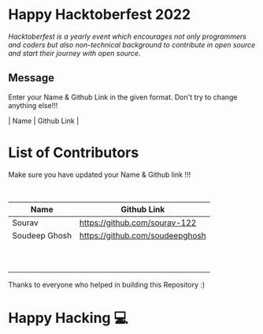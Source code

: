 # Happy Hacktoberfest 2022
*Hacktoberfest is a yearly event which encourages not only programmers and coders but also non-technical background to contribute in open source and start their journey with open source.*  

## Message
Enter your Name & Github Link in the given format. Don't try to change anything else!!!

| Name | Github Link | 

# List of Contributors
<p>Make sure you have updated your Name & Github link !!!</p>
<br>
  
| Name | Github Link |
| ------|--------- |
| Sourav  | <a href="https://github.com/sourav-122">https://github.com/sourav-122</a> |
| Soudeep Ghosh | <a href="https://github.com/soudeepghosh">https://github.com/soudeepghosh</a> |
|  |  |
|  |  |
|  |  |
|  |  |
|  |  |
|  |  |
|  |  |
|  |  |
|  |  |
|  |  |







Thanks to everyone who helped in building this Repository :)

# Happy Hacking 💻
